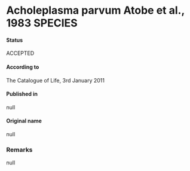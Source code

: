# Acholeplasma parvum Atobe et al., 1983 SPECIES

#### Status
ACCEPTED

#### According to
The Catalogue of Life, 3rd January 2011

#### Published in
null

#### Original name
null

### Remarks
null